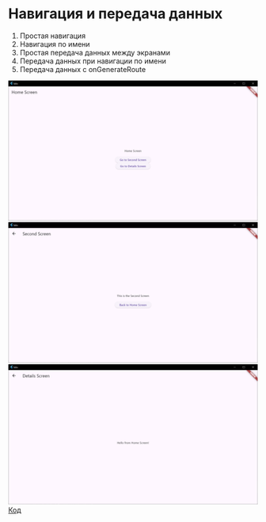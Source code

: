 # Навигация и передача данных

1. Простая навигация
2. Навигация по имени
3. Простая передача данных между экранами
4. Передача данных при навигации по имени
5. Передача данных с onGenerateRoute

![img.png](../images/lab6_1.png)
![img.png](../images/lab6_2.png)
![img.png](../images/lab6_3.png)
[Код](../labs/lib/lab6.dart)